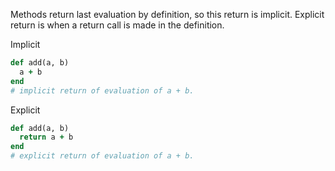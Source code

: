 Methods return last evaluation by definition, so this return is implicit. Explicit return is when a return call is made in the definition.

Implicit
``` Ruby
def add(a, b)
  a + b
end
# implicit return of evaluation of a + b.
```


Explicit
``` Ruby
def add(a, b)
  return a + b
end
# explicit return of evaluation of a + b.
```
